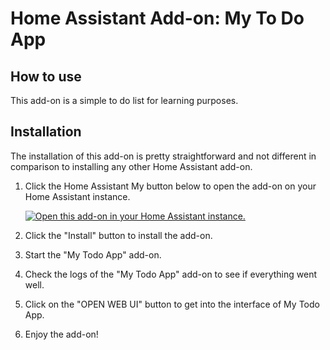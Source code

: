 # Home Assistant Add-on: My To Do App

## How to use

This add-on is a simple to do list for learning purposes.

## Installation

The installation of this add-on is pretty straightforward and not different in
comparison to installing any other Home Assistant add-on.

1. Click the Home Assistant My button below to open the add-on on your Home
   Assistant instance.

   [![Open this add-on in your Home Assistant instance.][addon-badge]][addon]

1. Click the "Install" button to install the add-on.
1. Start the "My Todo App" add-on.
1. Check the logs of the "My Todo App" add-on to see if everything went well.
1. Click on the "OPEN WEB UI" button to get into the interface of My Todo App.
1. Enjoy the add-on!

[addon-badge]: https://my.home-assistant.io/badges/supervisor_addon.svg
[addon]: https://my.home-assistant.io/redirect/supervisor_addon/?addon=MULE-ToDo_my_todo_app&repository_url=https%3A%2F%2Fgithub.com%2Fmitchinator1%2FMULE-ToDo
